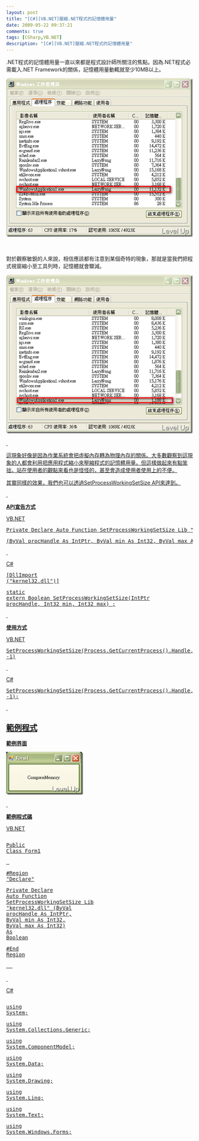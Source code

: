 ```yaml
---
layout: post
title: "[C#][VB.NET]壓縮.NET程式的記憶體用量"
date: 2009-05-22 09:37:21
comments: true
tags: [CSharp,VB.NET]
description: "[C#][VB.NET]壓縮.NET程式的記憶體用量"
---
```

<p>.NET程式的記憶體用量一直以來都是程式設計師所關注的焦點。因為.NET程式必需載入.NET Framework的關係，記憶體用量動輒就至少10MB以上。</p><p><img style="border-right-width: 0px; border-top-width: 0px; border-bottom-width: 0px; border-left-width: 0px" border="0" alt="image" width="507" height="429" src="\images\posts\8522\image_thumb.png" /></a></p><p> </p><p>對於觀察敏銳的人來說，相信應該都有注意到某個奇特的現象，那就是當我們把程式視窗縮小至工具列時，記憶體就會驟減。</p><p><a href="http://files.dotblogs.com.tw/larrynung/0905/170e43632c67.NET_13DBE/image_4.png"><img style="border-right-width: 0px; border-top-width: 0px; border-bottom-width: 0px; border-left-width: 0px" border="0" alt="image" width="507" height="429" src="\images\posts\8522\image_thumb_1.png" /></p><p> </p><p>這現象好像是因為作業系統會把虛擬內存轉為物理內存的關係。大多數觀察到這現象的人都會利用把應用程式縮小來壓縮程式的記憶體用量。但這樣做起來有點笨拙，站在使用者的觀點來看也是怪怪的，甚至會造成使用者使用上的不便。</p><p>其實同樣的效果，我們也可以透過SetProcessWorkingSetSize API來達到。</p><p> </p><p><strong>API宣告方式</strong></p><p>VB.NET</p><div class="csharpcode"><pre class="alt"><span class="kwrd">Private</span> <span class="kwrd">Declare</span> <span class="kwrd">Auto</span> <span class="kwrd">Function</span> SetProcessWorkingSetSize <span class="kwrd">Lib</span> <span class="str">"kernel32.dll"</span> _</pre><pre>
(<span class="kwrd">ByVal</span> procHandle <span class="kwrd">As</span> IntPtr, <span class="kwrd">ByVal</span> min <span class="kwrd">As</span> Int32, <span class="kwrd">ByVal</span> max <span class="kwrd">As</span> Int32) <span class="kwrd">As</span> Boolean</pre></div><p /><style type="text/css"><![CDATA[



.csharpcode, .csharpcode pre
{
	font-size: small;
	color: black;
	font-family: consolas, "Courier New", courier, monospace;
	background-color: #ffffff;
	/*white-space: pre;*/
}
.csharpcode pre { margin: 0em; }
.csharpcode .rem { color: #008000; }
.csharpcode .kwrd { color: #0000ff; }
.csharpcode .str { color: #006080; }
.csharpcode .op { color: #0000c0; }
.csharpcode .preproc { color: #cc6633; }
.csharpcode .asp { background-color: #ffff00; }
.csharpcode .html { color: #800000; }
.csharpcode .attr { color: #ff0000; }
.csharpcode .alt 
{
	background-color: #f4f4f4;
	width: 100%;
	margin: 0em;
}
.csharpcode .lnum { color: #606060; }]]></style><p> </p><p>C#</p><div class="csharpcode"><pre class="alt">
[DllImport (<span class="str">"kernel32.dll"</span>)]</pre><pre><span class="kwrd">static</span> <span class="kwrd">extern</span> Boolean SetProcessWorkingSetSize(IntPtr procHandle, Int32 min, Int32 max) ; </pre></div><p /><style type="text/css"><![CDATA[


.csharpcode, .csharpcode pre
{
	font-size: small;
	color: black;
	font-family: consolas, "Courier New", courier, monospace;
	background-color: #ffffff;
	/*white-space: pre;*/
}
.csharpcode pre { margin: 0em; }
.csharpcode .rem { color: #008000; }
.csharpcode .kwrd { color: #0000ff; }
.csharpcode .str { color: #006080; }
.csharpcode .op { color: #0000c0; }
.csharpcode .preproc { color: #cc6633; }
.csharpcode .asp { background-color: #ffff00; }
.csharpcode .html { color: #800000; }
.csharpcode .attr { color: #ff0000; }
.csharpcode .alt 
{
	background-color: #f4f4f4;
	width: 100%;
	margin: 0em;
}
.csharpcode .lnum { color: #606060; }]]></style><p> </p><p><strong>使用方式</strong></p><div class="csharpcode">VB.NET <pre class="alt">
SetProcessWorkingSetSize(Process.GetCurrentProcess().Handle, -1, -1)</pre></div><p /><style type="text/css"><![CDATA[



.csharpcode, .csharpcode pre
{
	font-size: small;
	color: black;
	font-family: consolas, "Courier New", courier, monospace;
	background-color: #ffffff;
	/*white-space: pre;*/
}
.csharpcode pre { margin: 0em; }
.csharpcode .rem { color: #008000; }
.csharpcode .kwrd { color: #0000ff; }
.csharpcode .str { color: #006080; }
.csharpcode .op { color: #0000c0; }
.csharpcode .preproc { color: #cc6633; }
.csharpcode .asp { background-color: #ffff00; }
.csharpcode .html { color: #800000; }
.csharpcode .attr { color: #ff0000; }
.csharpcode .alt 
{
	background-color: #f4f4f4;
	width: 100%;
	margin: 0em;
}
.csharpcode .lnum { color: #606060; }]]></style><p> </p><p>C#</p><div class="csharpcode"><pre class="alt">
SetProcessWorkingSetSize(Process.GetCurrentProcess().Handle, -1, -1);</pre></div><p /><style type="text/css"><![CDATA[


.csharpcode, .csharpcode pre
{
	font-size: small;
	color: black;
	font-family: consolas, "Courier New", courier, monospace;
	background-color: #ffffff;
	/*white-space: pre;*/
}
.csharpcode pre { margin: 0em; }
.csharpcode .rem { color: #008000; }
.csharpcode .kwrd { color: #0000ff; }
.csharpcode .str { color: #006080; }
.csharpcode .op { color: #0000c0; }
.csharpcode .preproc { color: #cc6633; }
.csharpcode .asp { background-color: #ffff00; }
.csharpcode .html { color: #800000; }
.csharpcode .attr { color: #ff0000; }
.csharpcode .alt 
{
	background-color: #f4f4f4;
	width: 100%;
	margin: 0em;
}
.csharpcode .lnum { color: #606060; }]]></style><p> </p><h2>範例程式</h2><p><strong>範例界面</strong></p><p><img style="border-bottom: 0px; border-left: 0px; border-top: 0px; border-right: 0px" border="0" alt="image" width="208" height="116" src="\images\posts\8522\image17_thumb.png" /></p><p> </p><p><strong>範例程式碼</strong></p><p>VB.NET</p><div style="width: 615px; height: 361px; overflow: auto"><div class="csharpcode"><pre class="alt"><span class="kwrd">Public</span> <span class="kwrd">Class</span> Form1</pre><pre>
 </pre><pre class="alt"><span class="preproc">#Region</span> <span class="str">"Declare"</span></pre><pre>
    <span class="kwrd">Private</span> <span class="kwrd">Declare</span> <span class="kwrd">Auto</span> <span class="kwrd">Function</span> SetProcessWorkingSetSize <span class="kwrd">Lib</span> <span class="str">"kernel32.dll"</span> (<span class="kwrd">ByVal</span> procHandle <span class="kwrd">As</span> IntPtr, <span class="kwrd">ByVal</span> min <span class="kwrd">As</span> Int32, <span class="kwrd">ByVal</span> max <span class="kwrd">As</span> Int32) <span class="kwrd">As</span> <span class="kwrd">Boolean</span></pre><pre class="alt"><span class="preproc">#End Region</span></pre><pre>
 </pre><pre class="alt">
  </pre><pre><span class="preproc">#Region</span> <span class="str">"Private Method"</span></pre><pre class="alt">
    <span class="kwrd">Private</span> <span class="kwrd">Sub</span> CompressMemory()</pre><pre>
        SetProcessWorkingSetSize(Process.GetCurrentProcess().Handle, -1, -1)</pre><pre class="alt">
    <span class="kwrd">End</span> <span class="kwrd">Sub</span></pre><pre><span class="preproc">#End Region</span></pre><pre class="alt">
 </pre><pre>
 </pre><pre class="alt"><span class="preproc">#Region</span> <span class="str">"Event Process"</span></pre><pre>
    <span class="kwrd">Private</span> <span class="kwrd">Sub</span> Button1_Click(<span class="kwrd">ByVal</span> sender <span class="kwrd">As</span> System.<span class="kwrd">Object</span>, <span class="kwrd">ByVal</span> e <span class="kwrd">As</span> System.EventArgs) <span class="kwrd">Handles</span> Button1.Click</pre><pre class="alt">
        CompressMemory()</pre><pre>
    <span class="kwrd">End</span> <span class="kwrd">Sub</span></pre><pre class="alt"><span class="preproc">#End Region</span></pre><pre><span class="kwrd">End</span> <span class="kwrd">Class</span></pre></div></div><p /><style type="text/css"><![CDATA[



.csharpcode, .csharpcode pre
{
	font-size: small;
	color: black;
	font-family: consolas, "Courier New", courier, monospace;
	background-color: #ffffff;
	/*white-space: pre;*/
}
.csharpcode pre { margin: 0em; }
.csharpcode .rem { color: #008000; }
.csharpcode .kwrd { color: #0000ff; }
.csharpcode .str { color: #006080; }
.csharpcode .op { color: #0000c0; }
.csharpcode .preproc { color: #cc6633; }
.csharpcode .asp { background-color: #ffff00; }
.csharpcode .html { color: #800000; }
.csharpcode .attr { color: #ff0000; }
.csharpcode .alt 
{
	background-color: #f4f4f4;
	width: 100%;
	margin: 0em;
}
.csharpcode .lnum { color: #606060; }]]></style><p> </p><p>C#</p><div style="width: 617px; height: 369px; overflow: auto"><div class="csharpcode"><pre class="alt"><span class="kwrd">using</span> System;</pre><pre><span class="kwrd">using</span> System.Collections.Generic;</pre><pre class="alt"><span class="kwrd">using</span> System.ComponentModel;</pre><pre><span class="kwrd">using</span> System.Data;</pre><pre class="alt"><span class="kwrd">using</span> System.Drawing;</pre><pre><span class="kwrd">using</span> System.Linq;</pre><pre class="alt"><span class="kwrd">using</span> System.Text;</pre><pre><span class="kwrd">using</span> System.Windows.Forms;</pre><pre class="alt"><span class="kwrd">using</span> System.Runtime.InteropServices;</pre><pre><span class="kwrd">using</span> System.Diagnostics;</pre><pre class="alt">
 </pre><pre><span class="kwrd">namespace</span> WindowsFormsApplication1</pre><pre class="alt">
{</pre><pre>
    <span class="kwrd">public</span> <span class="kwrd">partial</span> <span class="kwrd">class</span> Form1 : Form</pre><pre class="alt">
    {</pre><pre>
        [DllImport (<span class="str">"kernel32.dll"</span>)]</pre><pre class="alt">
        <span class="kwrd">static</span> <span class="kwrd">extern</span> Boolean SetProcessWorkingSetSize(IntPtr procHandle, Int32 min, Int32 max) ; </pre><pre>
 </pre><pre class="alt">
        <span class="kwrd">public</span> Form1()</pre><pre>
        {</pre><pre class="alt">
            InitializeComponent();</pre><pre>
        }</pre><pre class="alt">
 </pre><pre>
        <span class="kwrd">private</span> <span class="kwrd">void</span> CompressMemory()</pre><pre class="alt">
        {</pre><pre>
            SetProcessWorkingSetSize(Process.GetCurrentProcess().Handle, -1, -1);</pre><pre class="alt">
        }</pre><pre>
 </pre><pre class="alt">
        <span class="kwrd">private</span> <span class="kwrd">void</span> button1_Click(<span class="kwrd">object</span> sender, EventArgs e)</pre><pre>
        {</pre><pre class="alt">
            CompressMemory();</pre><pre>
        }</pre><pre class="alt">
    }</pre><pre>
}</pre></div></div><p /><style type="text/css"><![CDATA[


.csharpcode, .csharpcode pre
{
	font-size: small;
	color: black;
	font-family: consolas, "Courier New", courier, monospace;
	background-color: #ffffff;
	/*white-space: pre;*/
}
.csharpcode pre { margin: 0em; }
.csharpcode .rem { color: #008000; }
.csharpcode .kwrd { color: #0000ff; }
.csharpcode .str { color: #006080; }
.csharpcode .op { color: #0000c0; }
.csharpcode .preproc { color: #cc6633; }
.csharpcode .asp { background-color: #ffff00; }
.csharpcode .html { color: #800000; }
.csharpcode .attr { color: #ff0000; }
.csharpcode .alt 
{
	background-color: #f4f4f4;
	width: 100%;
	margin: 0em;
}
.csharpcode .lnum { color: #606060; }]]></style>